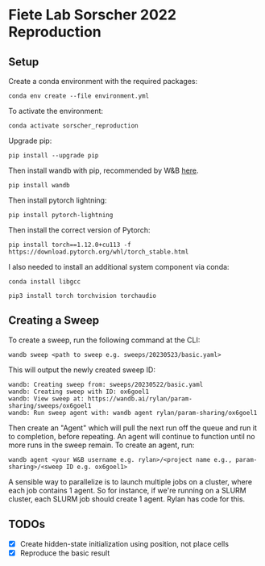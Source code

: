 # Fiete Lab Sorscher 2022 Reproduction

## Setup

Create a conda environment with the required packages:

`conda env create --file environment.yml`

To activate the environment:

`conda activate sorscher_reproduction`

Upgrade pip:

`pip install --upgrade pip`

Then install wandb with pip, recommended by W&B [here](https://docs.wandb.ai/guides/technical-faq/setup).

`pip install wandb`

Then install pytorch lightning:

`pip install pytorch-lightning`

Then install the correct version of Pytorch:

`pip install torch==1.12.0+cu113 -f https://download.pytorch.org/whl/torch_stable.html`

I also needed to install an additional system component via conda:

`conda install libgcc`




`pip3 install torch torchvision torchaudio`



## Creating a Sweep

To create a sweep, run the following command at the CLI:

`wandb sweep <path to sweep e.g. sweeps/20230523/basic.yaml>`

This will output the newly created sweep ID:

```
wandb: Creating sweep from: sweeps/20230522/basic.yaml
wandb: Creating sweep with ID: ox6goel1
wandb: View sweep at: https://wandb.ai/rylan/param-sharing/sweeps/ox6goel1
wandb: Run sweep agent with: wandb agent rylan/param-sharing/ox6goel1
```

Then create an "Agent" which will pull the next run off the queue and run it to completion, before repeating.
An agent will continue to function until no more runs in the sweep remain. To create an agent, run:

`wandb agent <your W&B username e.g. rylan>/<project name e.g., param-sharing>/<sweep ID e.g. ox6goel1>`

A sensible way to parallelize is to launch multiple jobs on a cluster, where each job contains 1 agent.
So for instance, if we're running on a SLURM cluster, each SLURM job should create 1 agent.
Rylan has code for this.


## TODOs

- [x] Create hidden-state initialization using position, not place cells
- [x] Reproduce the basic result